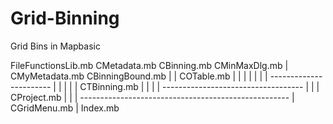 # Grid-Binning
Grid Bins in Mapbasic


FileFunctionsLib.mb        CMetadata.mb         CBinning.mb            CMinMaxDlg.mb
       |                   CMyMetadata.mb       CBinningBound.mb              |
       |                   COTable.mb                  |                      |
       |                       |                       |                      |
       |                        -----------------------                       |
       |                                   |                                  |
       |                              CTBinning.mb                            |
       |                                   |                                  |
        -----------------------------------                                   |
                         |                                                    |
                    CProject.mb                                               |
                         |                                                    |
                          ----------------------------------------------------
                                                   |
                                             CGridMenu.mb
                                                   |
                                               Index.mb